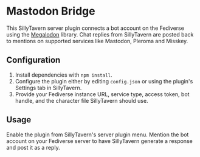 # Mastodon Bridge

This SillyTavern server plugin connects a bot account on the Fediverse using the [Megalodon](https://github.com/h3poteto/megalodon) library. Chat replies from SillyTavern are posted back to mentions on supported services like Mastodon, Pleroma and Misskey.

## Configuration

1. Install dependencies with `npm install`.
2. Configure the plugin either by editing `config.json` or using the plugin's Settings tab in SillyTavern.
3. Provide your Fediverse instance URL, service type, access token, bot handle, and the character file SillyTavern should use.

## Usage

Enable the plugin from SillyTavern's server plugin menu. Mention the bot account on your Fediverse server to have SillyTavern generate a response and post it as a reply.
